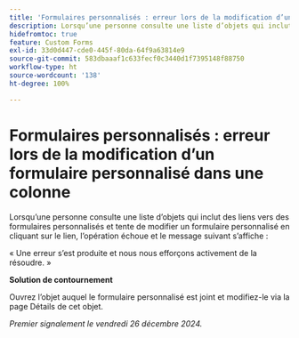 ```yaml
---
title: 'Formulaires personnalisés : erreur lors de la modification d’un formulaire personnalisé dans une colonne'
description: Lorsqu’une personne consulte une liste d’objets qui inclut des liens vers des formulaires personnalisés et tente de modifier un formulaire personnalisé en cliquant sur le lien, l’opération échoue et un message d’erreur s’affiche. Une solution de contournement est disponible.
hidefromtoc: true
feature: Custom Forms
exl-id: 33d0d447-cde0-445f-80da-64f9a63814e9
source-git-commit: 583dbaaaf1c633fecf0c3440d1f7395148f88750
workflow-type: ht
source-wordcount: '138'
ht-degree: 100%

---
```


# Formulaires personnalisés : erreur lors de la modification d’un formulaire personnalisé dans une colonne

Lorsqu’une personne consulte une liste d’objets qui inclut des liens vers des formulaires personnalisés et tente de modifier un formulaire personnalisé en cliquant sur le lien, l’opération échoue et le message suivant s’affiche :

« Une erreur s’est produite et nous nous efforçons activement de la résoudre. »

**Solution de contournement**

Ouvrez l’objet auquel le formulaire personnalisé est joint et modifiez-le via la page Détails de cet objet.

_Premier signalement le vendredi 26 décembre 2024._
